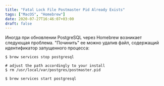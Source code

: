 ```yaml
---
title: "Fatal Lock File Postmaster Pid Already Exists"
tags: ["MacOS", "Homebrew"]
date: 2020-07-27T16:46:07+03:00
draft: false
---
```


Иногда при обновлении PostgreSQL через Homebrew возникает следующая проблема.
"Починить" ее можно удалив файл, содержащий идентификатор запущенного процесса:

```shell
$ brew services stop postgresql

# adjust the path accordingly to your install
$ rm /usr/local/var/postgres/postmaster.pid

$ brew services start postgresql
```
